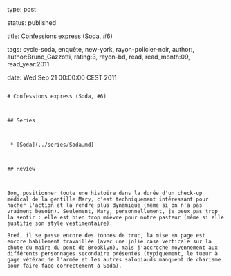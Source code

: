 type: post
status: published
title: Confessions express (Soda, #6)
tags:  cycle-soda,  enquête,  new-york,  rayon-policier-noir, author:, author:Bruno_Gazzotti, rating:3, rayon-bd, read, read_month:09, read_year:2011
date: Wed Sep 21 00:00:00 CEST 2011
~~~~~~
# Confessions express (Soda, #6)

## Series

 * [Soda](../series/Soda.md)

## Review

Bon, positionner toute une histoire dans la durée d'un check-up médical de la gentille Mary, c'est techniquement intéressant pour hacher l'action et la rendre plus dynamique (même si on n'a pas vraiment besoin). Seulement, Mary, personnellement, je peux pas trop la sentir : elle est bien trop mièvre pour notre pasteur (même si elle justifie son style vestimentaire).  
Bref, il se passe encore des tonnes de truc, la mise en page est encore habilement travaillée (avec une jolie case verticale sur la chute du maire du pont de Brooklyn), mais j'accroche moyennement aux différents personnages secondaire présentés (typiquement, le tueur à gage vétéran de l'armée et les autres salopiauds manquent de charisme pour faire face correctement à Soda).